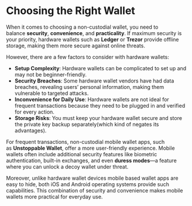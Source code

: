 # Choosing the Right Wallet

When it comes to choosing a non-custodial wallet, you need to balance **security**, **convenience**, and **practicality**. If maximum security is your priority, hardware wallets such as **Ledger** or **Trezor** provide offline storage, making them more secure against online threats.

However, there are a few factors to consider with hardware wallets:

- **Setup Complexity**: Hardware wallets can be complicated to set up and may not be beginner-friendly.
- **Security Breaches**: Some hardware wallet vendors have had data breaches, revealing users’ personal information, making them vulnerable to targeted attacks.
- **Inconvenience for Daily Use**: Hardware wallets are not ideal for frequent transactions because they need to be plugged in and verified for every action.
- **Storage Risks**: You must keep your hardware wallet secure and store the private key backup separately(which kind of negates its advantages).

For frequent transactions, non-custodial mobile wallet apps, such as **Unstoppable Wallet**, offer a more user-friendly experience. Mobile wallets often include additional security features like biometric authentication, built-in exchanges, and even **duress modes**—a feature where you can unlock a decoy wallet under threat.

Moreover, unlike hardware wallet devices mobile based wallet apps are easy to hide, both iOS and Android operating systems provide such capabilities. This combination of security and convenience makes mobile wallets more practical for everyday use.